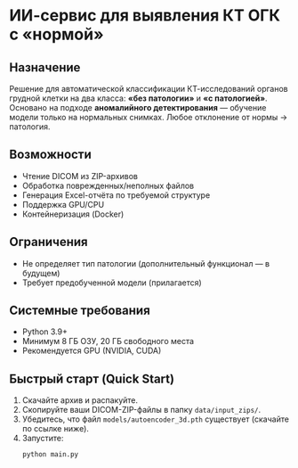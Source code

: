 # ИИ-сервис для выявления КТ ОГК с «нормой»

## Назначение
Решение для автоматической классификации КТ-исследований органов грудной клетки на два класса: **«без патологии»** и **«с патологией»**.  
Основано на подходе **аномалийного детектирования** — обучение модели только на нормальных снимках. Любое отклонение от нормы → патология.

## Возможности
- Чтение DICOM из ZIP-архивов
- Обработка поврежденных/неполных файлов
- Генерация Excel-отчёта по требуемой структуре
- Поддержка GPU/CPU
- Контейнеризация (Docker)

## Ограничения
- Не определяет тип патологии (дополнительный функционал — в будущем)
- Требует предобученной модели (прилагается)

## Системные требования
- Python 3.9+
- Минимум 8 ГБ ОЗУ, 20 ГБ свободного места
- Рекомендуется GPU (NVIDIA, CUDA)

## Быстрый старт (Quick Start)

1. Скачайте архив и распакуйте.
2. Скопируйте ваши DICOM-ZIP-файлы в папку `data/input_zips/`.
3. Убедитесь, что файл `models/autoencoder_3d.pth` существует (скачайте по ссылке ниже).
4. Запустите:
   ```bash
   python main.py
